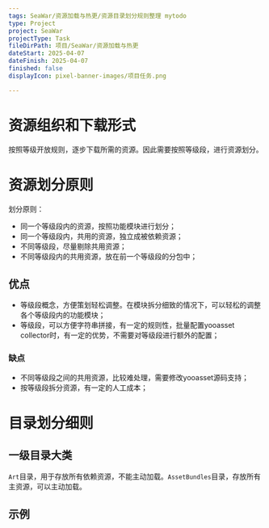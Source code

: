```yaml
---
tags: SeaWar/资源加载与热更/资源目录划分规则整理 mytodo
type: Project
project: SeaWar
projectType: Task
fileDirPath: 项目/SeaWar/资源加载与热更
dateStart: 2025-04-07
dateFinish: 2025-04-07
finished: false
displayIcon: pixel-banner-images/项目任务.png

---
```

# 资源组织和下载形式
按照等级开放规则，逐步下载所需的资源。因此需要按照等级段，进行资源划分。
# 资源划分原则
划分原则：
- 同一个等级段内的资源，按照功能模块进行划分；
- 同一个等级段内，共用的资源，独立成被依赖资源；
- 不同等级段，尽量剔除共用资源；
- 不同等级段内的共用资源，放在前一个等级段的分包中；
## 优点
- 等级段概念，方便策划轻松调整。在模块拆分细致的情况下，可以轻松的调整各个等级段内的功能模块；
- 等级段，可以方便字符串拼接，有一定的规则性，批量配置yooasset collector时，有一定的优势，不需要对等级段进行额外的配置；
### 缺点
- 不同等级段之间的共用资源，比较难处理，需要修改yooasset源码支持；
- 按等级段拆分资源，有一定的人工成本；
# 目录划分细则
## 一级目录大类
`Art`目录，用于存放所有依赖资源，不能主动加载。`AssetBundles`目录，存放所有主资源，可以主动加载。

## 示例






